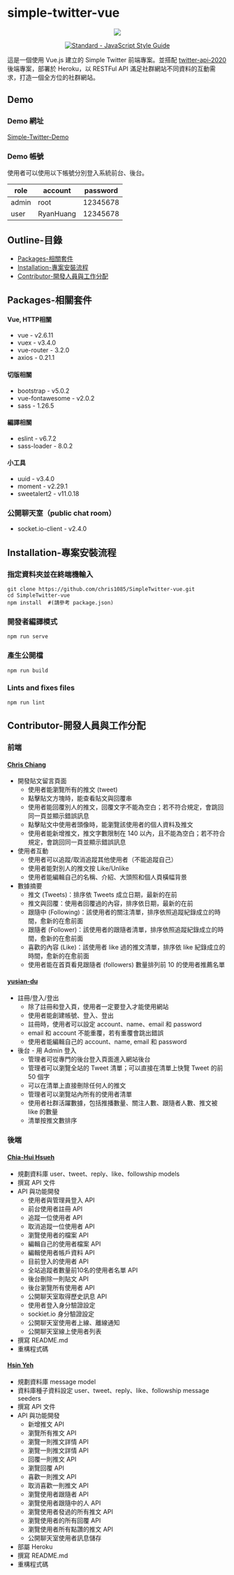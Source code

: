 # simple-twitter-vue

<p align="center">
  <img src="https://raw.githubusercontent.com/chris1085/SimpleTwitter-vue/main/projectView.gif"/>
</p>
<p align="center">
  <a href="https://standardjs.com/"><img src="https://img.shields.io/badge/code_style-standard-brightgreen.svg" alt="Standard - JavaScript Style Guide"></a>
</p>

 這是一個使用 Vue.js 建立的 Simple Twitter 前端專案。並搭配 [
twitter-api-2020](https://github.com/wintersprouter/twitter-api-2020#ChatRoom) 後端專案，部署於 Heroku，以 RESTFul API 滿足社群網站不同資料的互動需求，打造一個全方位的社群網站。

 ## Demo 
 ### Demo 網址
 [Simple-Twitter-Demo](https://chris1085.github.io/SimpleTwitter-vue/#/)

### Demo 帳號
使用者可以使用以下帳號分別登入系統前台、後台。

|role| account | password |
| -------- | -------- | -------- |
| admin  | root   | 12345678  |
| user   | RyanHuang   | 12345678   

 ## Outline-目錄
- [Packages-相關套件](#Packages-相關套件)
- [Installation-專案安裝流程](#Installation-專案安裝流程)
- [Contributor-開發人員與工作分配](#Contributor-開發人員與工作分配)


## Packages-相關套件
#### Vue, HTTP相關
* vue - v2.6.11
* vuex - v3.4.0
* vue-router - 3.2.0
* axios - 0.21.1
#### 切版相關
* bootstrap - v5.0.2
* vue-fontawesome - v2.0.2
* sass - 1.26.5
#### 編譯相關
* eslint - v6.7.2
* sass-loader - 8.0.2
#### 小工具
* uuid - v3.4.0
* moment - v2.29.1
* sweetalert2 - v11.0.18
### 公開聊天室（public chat room）
* socket.io-client - v2.4.0
## Installation-專案安裝流程

### 指定資料夾並在終端機輸入
```
git clone https://github.com/chris1085/SimpleTwitter-vue.git
cd SimpleTwitter-vue
npm install  #(請參考 package.json)
```

### 開發者編譯模式
```
npm run serve
```

### 產生公開檔
```
npm run build
```

### Lints and fixes files
```
npm run lint
```

## Contributor-開發人員與工作分配

### 前端
#### [Chris Chiang](https://github.com/chris1085)
* 開發貼文留言頁面
  * 使用者能瀏覽所有的推文 (tweet)
  * 點擊貼文方塊時，能查看貼文與回覆串
  * 使用者能回覆別人的推文，回覆文字不能為空白；若不符合規定，會跳回同一頁並顯示錯誤訊息
  * 點擊貼文中使用者頭像時，能瀏覽該使用者的個人資料及推文
  * 使用者能新增推文，推文字數限制在 140 以內，且不能為空白；若不符合規定，會跳回同一頁並顯示錯誤訊息
* 使用者互動
  * 使用者可以追蹤/取消追蹤其他使用者（不能追蹤自己）
  * 使用者能對別人的推文按 Like/Unlike
  * 使用者能編輯自己的名稱、介紹、大頭照和個人頁橫幅背景
* 數據摘要
  * 推文 (Tweets)：排序依 Tweets 成立日期，最新的在前
  * 推文與回覆：使用者回覆過的內容，排序依日期，最新的在前
  * 跟隨中 (Following)：該使用者的關注清單，排序依照追蹤紀錄成立的時間，愈新的在愈前面
  * 跟隨者 (Follower)：該使用者的跟隨者清單，排序依照追蹤紀錄成立的時間，愈新的在愈前面
  * 喜歡的內容 (Like)：該使用者 like 過的推文清單，排序依 like 紀錄成立的時間，愈新的在愈前面
  * 使用者能在首頁看見跟隨者 (followers) 數量排列前 10 的使用者推薦名單

#### [yusian-du](https://github.com/yusian-du)
* 註冊/登入/登出
  * 除了註冊和登入頁，使用者一定要登入才能使用網站
  * 使用者能創建帳號、登入、登出
  * 註冊時，使用者可以設定 account、name、email 和 password 
  * email 和 account 不能重覆，若有重覆會跳出錯誤
  * 使用者能編輯自己的 account、name, email 和 password
* 後台 - 用 Admin 登入
  * 管理者可從專門的後台登入頁面進入網站後台
  * 管理者可以瀏覽全站的 Tweet 清單；可以直接在清單上快覽 Tweet 的前 50 個字
  * 可以在清單上直接刪除任何人的推文
  * 管理者可以瀏覽站內所有的使用者清單
  * 使用者社群活躍數據，包括推播數量、關注人數、跟隨者人數、推文被 like 的數量
  * 清單按推文數排序
### 後端
#### [Chia-Hui Hsueh](https://github.com/wintersprouter)
  * 規劃資料庫 user、tweet、reply、like、followship models
  * 撰寫 API 文件
  * API 與功能開發
    * 使用者與管理員登入 API
    * 前台使用者註冊 API
    * 追蹤一位使用者 API
    * 取消追蹤一位使用者 API
    * 瀏覽使用者的檔案 API
    * 編輯自己的使用者檔案 API
    * 編輯使用者帳戶資料 API
    * 目前登入的使用者 API
    * 全站追蹤者數量前10名的使用者名單 API
    * 後台刪除一則貼文 API
    * 後台瀏覽所有使用者 API
    * 公開聊天室取得歷史訊息 API
    * 使用者登入身分驗證設定
    * sockiet.io 身分驗證設定
    * 公開聊天室使用者上線、離線通知
    * 公開聊天室線上使用者列表
  * 撰寫 README.md
  * 重構程式碼 
    
#### [Hsin Yeh](https://github.com/Hsinyehh)
  * 規劃資料庫 message model
  * 資料庫種子資料設定 user、tweet、reply、like、followship message seeders
  * 撰寫 API 文件
  * API 與功能開發
    * 新增推文 API
    * 瀏覽所有推文 API
    * 瀏覽一則推文詳情 API
    * 瀏覽一則推文詳情 API
    * 回覆一則推文 API
    * 瀏覽回覆 API
    * 喜歡一則推文 API
    * 取消喜歡一則推文 API
    * 瀏覽使用者跟隨者 API
    * 瀏覽使用者跟隨中的人 API
    * 瀏覽使用者發過的所有推文 API
    * 瀏覽使用者的所有回覆 API
    * 瀏覽使用者所有點讚的推文 API
    * 公開聊天室使用者訊息儲存
  * 部屬 Heroku
  * 撰寫 README.md
  * 重構程式碼     
    
